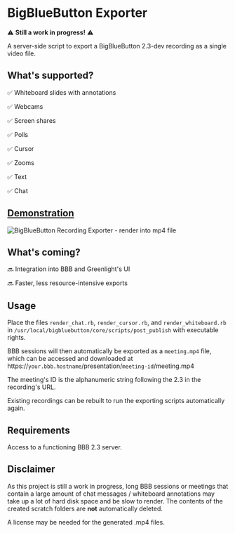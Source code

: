 

  

  

  

# BigBlueButton Exporter

  

⚠️ **Still a work in progress!** ⚠️<br  />

  

A server-side script to export a BigBlueButton 2.3-dev recording as a single video file.

  

## What's supported?

  

✅ Whiteboard slides with annotations <br  />

  

✅ Webcams <br  />

  

✅ Screen shares <br  />

  

✅ Polls <br  />

  

✅ Cursor <br  />

  

✅ Zooms <br  />

  

✅ Text <br  />

  

✅ Chat <br  />

  
## [Demonstration](https://drive.google.com/file/d/1H5004sX6OLdZBrs6gS-nWsm2HTyuRhUy/view)

![BigBlueButton Recording Exporter - render into mp4 file](https://i.imgur.com/CjSFtzi.png "BBB video meeting exporter")

  
  

## What's coming?

🔜 Integration into BBB and Greenlight's UI<br  />

🔜 Faster, less resource-intensive exports<br  />

  

## Usage
Place the files `render_chat.rb`, `render_cursor.rb`, and `render_whiteboard.rb` in `/usr/local/bigbluebutton/core/scripts/post_publish` with executable rights.

BBB sessions will then automatically be exported as a `meeting.mp4` file, which can be accessed and downloaded at https://`your.bbb.hostname`/presentation/`meeting-id`/meeting.mp4

The meeting's ID is the alphanumeric string following the 2.3 in the recording's URL.

Existing recordings can be rebuilt to run the exporting scripts automatically again.
 
## Requirements
Access to a functioning BBB 2.3 server. <br  />

## Disclaimer
As this project is still a work in progress, long BBB sessions or meetings that contain a large amount of chat messages / whiteboard annotations may take up a lot of hard disk space and be slow to render. The contents of the created scratch folders are **not** automatically deleted.

A license may be needed for the generated .mp4 files.
